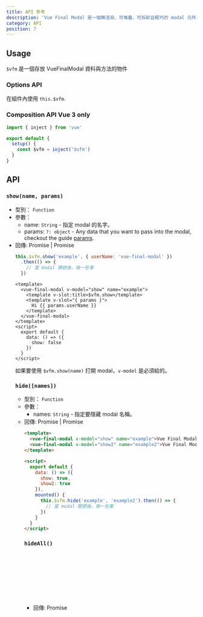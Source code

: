 ```yaml
---
title: API 參考
description: 'Vue Final Modal 是一個無渲染、可堆疊、可拆卸且輕巧的 modal 元件。'
category: API
position: 7
---
```

## Usage

<alert>`$vfm` 是一個存放 VueFinalModal 資料與方法的物件</alert>

### **Options API**

在組件內使用 `this.$vfm`.

### **Composition API** <badge>Vue 3 only</badge>

```js
import { inject } from 'vue'

export default {
  setup() {
    const $vfm = inject('$vfm')
  }
}
```
## API

### `show(name, params)`

- 型別： `Function`
- 參數：
  - name: `String` - 指定 modal 的名字。
  - params: `?: object` - Any data that you want to pass into the modal, checkout the guide [params](/zh-Hant/guide/params).
- 回傳: Promise<Object> | Promise<Array>

<show-code text="Example">

<v-api-show class="py-4"></v-api-show>

```js
this.$vfm.show('example', { userName: 'vue-final-modal' })
  .then(() => {
    // 當 modal 開啟後，做一些事
  })
```

```html[Modal.vue]
<template>
  <vue-final-modal v-model="show" name="example">
    <template v-slot:title>$vfm.show</template>
    <template v-slot="{ params }">
      Hi {{ params.userName }}
    </template>
  </vue-final-modal>
</template>
<script>
  export default {
    data: () => ({
      show: false
    })
  }
</script>
```

<alert>如果要使用 `$vfm.show(name)` 打開 modal，`v-model` 是必須給的。</alert>

</show-code>

### `hide([names])`

- 型別： `Function`
- 參數：
  - names: `String` - 指定要隱藏 modal 名稱。
- 回傳: Promise<Object> | Promise<Array>

<show-code text="Example">

```html
<template>
  <vue-final-modal v-model="show" name="example">Vue Final Modal is awesome</vue-final-modal>
  <vue-final-modal v-model="show2" name="example2">Vue Final Modal is awesome 2</vue-final-modal>
</template>

<script>
  export default {
    data: () => ({
      show: true,
      show2: true
    }),
    mounted() {
      this.$vfm.hide('example', 'example2').then(() => {
        // 當 modal 關閉後，做一些事
      })
    }
  }
</script>
```

</show-code>

### `hideAll()`

- 回傳: Promise<Object> | Promise<Array>

關閉所有的 modal。

```js
this.$vfm.hideAll().then(() => {
  // 當所有 modal 關閉後，做一些事
})
```

### `toggle(name, show, params)`

- 型別： `Function`
- 參數：
  - name: [`String` | `Array`] - modal 的名稱。
  - show: `?: Boolean` - 打開或隱藏這個 modal。
  - params: `?: object` - 任何你想要傳入 modal 的資料，詳閱 [參數（params）](/zh-Hant/guide/params)。
- 回傳: Promise<Object> | Promise<Array>

根據名字（name）切換 modals 的狀態。

```js
this.$vfm.toggle('myModal').then(() => {
  // 當多個 modal 被開啟或被關閉時，做一些事，開啟或關閉取決於 show 參數給的是 true 或 false
})
```

### `get([names])`

- 型別： `Function`
- 參數：
  - names: `String` - 取的傳入的名字（name）對應的 modals 實例。
- 回傳：
  - `Array`: 回傳的 modals 實例

### `openedModals`

- 回傳：

  - `Array`: 回傳所有顯示中的 modal 實例。

- Examples:

1. `$vfm.openedModals[0]`: 取得第一個打開的 modal 實例。
2. `$vfm.openedModals.length`: 取的現在打開的 modal 總數。

### `modals`

- 回傳：
  - `Array`: 取的所有 modal 的實例。
